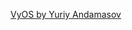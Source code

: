 [VyOS by Yuriy Andamasov](https://docs.google.com/presentation/d/1cKFzHMOn9tBXNCPP3CzEz4mcUoQRjlhOCBiUb3orI18/edit?usp=sharing)
